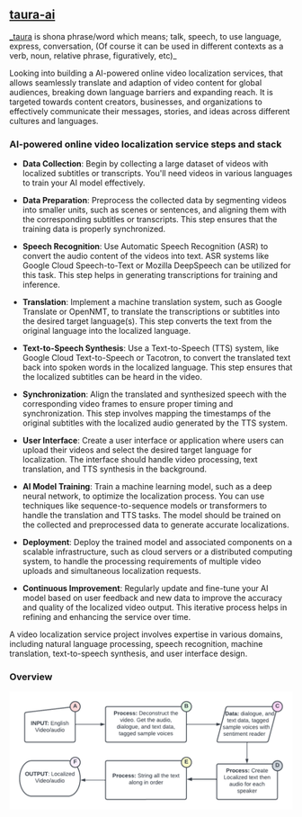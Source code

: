 ## [taura-ai](taura.ai) 
[_taura](./taura.mp3) is shona phrase/word which means; talk, speech, to use language, express, conversation, (Of course it can be used in different contexts as a verb, noun, relative phrase, figuratively, etc)_

Looking into building a AI-powered online video localization services, that allows seamlessly translate and adaption of video content for global audiences, breaking down language barriers and expanding reach. It is targeted towards content creators, businesses, and organizations to effectively communicate their messages, stories, and ideas across different cultures and languages.

### AI-powered online video localization service steps and stack 

-  **Data Collection**: Begin by collecting a large dataset of videos with localized subtitles or transcripts. You'll need videos in various languages to train your AI model effectively.

-  **Data Preparation**: Preprocess the collected data by segmenting videos into smaller units, such as scenes or sentences, and aligning them with the corresponding subtitles or transcripts. This step ensures that the training data is properly synchronized.

-  **Speech Recognition**: Use Automatic Speech Recognition (ASR) to convert the audio content of the videos into text. ASR systems like Google Cloud Speech-to-Text or Mozilla DeepSpeech can be utilized for this task. This step helps in generating transcriptions for training and inference.

-  **Translation**: Implement a machine translation system, such as Google Translate or OpenNMT, to translate the transcriptions or subtitles into the desired target language(s). This step converts the text from the original language into the localized language.

-  **Text-to-Speech Synthesis**: Use a Text-to-Speech (TTS) system, like Google Cloud Text-to-Speech or Tacotron, to convert the translated text back into spoken words in the localized language. This step ensures that the localized subtitles can be heard in the video.

-  **Synchronization**: Align the translated and synthesized speech with the corresponding video frames to ensure proper timing and synchronization. This step involves mapping the timestamps of the original subtitles with the localized audio generated by the TTS system.

-  **User Interface**: Create a user interface or application where users can upload their videos and select the desired target language for localization. The interface should handle video processing, text translation, and TTS synthesis in the background.

-  **AI Model Training**: Train a machine learning model, such as a deep neural network, to optimize the localization process. You can use techniques like sequence-to-sequence models or transformers to handle the translation and TTS tasks. The model should be trained on the collected and preprocessed data to generate accurate localizations.

-  **Deployment**: Deploy the trained model and associated components on a scalable infrastructure, such as cloud servers or a distributed computing system, to handle the processing requirements of multiple video uploads and simultaneous localization requests.

-  **Continuous Improvement**: Regularly update and fine-tune your AI model based on user feedback and new data to improve the accuracy and quality of the localized video output. This iterative process helps in refining and enhancing the service over time.

A video localization service project involves expertise in various domains, including natural language processing, speech recognition, machine translation, text-to-speech synthesis, and user interface design. 

### Overview

<p><img src='/taura.ai.png' /></p>

<!-- ### Ref - [nvidia - speech recognition](https://developer.nvidia.com/blog/essential-guide-to-automatic-speech-recognition-technology/) -->